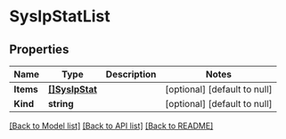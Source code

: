 # SysIpStatList

## Properties
Name | Type | Description | Notes
------------ | ------------- | ------------- | -------------
**Items** | [**[]SysIpStat**](sys_ipStat.md) |  | [optional] [default to null]
**Kind** | **string** |  | [optional] [default to null]

[[Back to Model list]](../README.md#documentation-for-models) [[Back to API list]](../README.md#documentation-for-api-endpoints) [[Back to README]](../README.md)



